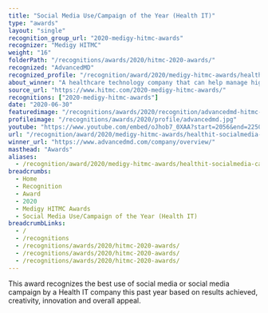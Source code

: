 ```yaml
---
title: "Social Media Use/Campaign of the Year (Health IT)"
type: "awards"
layout: "single"
recognition_group_url: "2020-medigy-hitmc-awards"
recognizer: "Medigy HITMC"
weight: "16"
folderPath: "/recognitions/awards/2020/hitmc-2020-awards/"
recognized: "AdvancedMD"
recognized_profile: "/recognition/award/2020/medigy-hitmc-awards/healthit-socialmedia-campaign-year"
about_winner: "A healthcare technology company that can help manage higher patient volumes with improved productivity & financial outcomes. The company supports healthcare professionals with wide-ranging suite solutions, including telemedicine, EHRs, patient relationship management, practice management, etc. "
source_url: "https://www.hitmc.com/2020-medigy-hitmc-awards/"
recognitions: ["2020-medigy-hitmc-awards"]
date: "2020-06-30"
featuredimage: "/recognitions/awards/2020/recognition/advancedmd-hitmc-2020-social-media-campaign-of-the-year.jpg"
profileimage: "/recognitions/awards/2020/profile/advancedmd.jpg"
youtube: "https://www.youtube.com/embed/oJhob7_0XAA?start=2056&end=2250"
url: "/recognition/award/2020/medigy-hitmc-awards/healthit-socialmedia-campaign-year"
winner_url: "https://www.advancedmd.com/company/overview/"
masthead: "Awards"
aliases:
  - /recognition/award/2020/medigy-hitmc-awards/healthit-socialmedia-campaign-year/
breadcrumbs:
  - Home
  - Recognition
  - Award
  - 2020
  - Medigy HITMC Awards
  - Social Media Use/Campaign of the Year (Health IT)
breadcrumbLinks:
  - /
  - /recognitions
  - /recognitions/awards/2020/hitmc-2020-awards/
  - /recognitions/awards/2020/hitmc-2020-awards/
  - /recognitions/awards/2020/hitmc-2020-awards/
---
```


This award recognizes the best use of social media or social media campaign by a Health IT company this past year based on results achieved, creativity, innovation and overall appeal.
